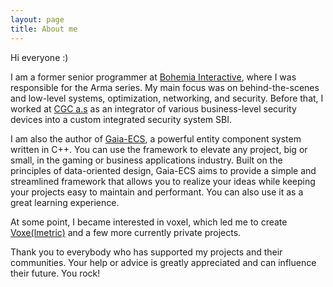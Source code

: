 ```yaml
---
layout: page
title: About me
---
```


Hi everyone :)

I am a former senior programmer at [Bohemia Interactive](https://www.bohemia.net/), where I was responsible for the Arma series. My main focus was on behind-the-scenes and low-level systems, optimization, networking, and security. Before that, I worked at [CGC a.s](https://cgc.sk/) as an integrator of various business-level security devices into a custom integrated security system SBI.

I am also the author of [Gaia-ECS](https://github.com/richardbiely/gaia-ecs), a powerful entity component system written in C++. You can use the framework to elevate any project, big or small, in the gaming or business applications industry. Built on the principles of data-oriented design, Gaia-ECS aims to provide a simple and streamlined framework that allows you to realize your ideas while keeping your projects easy to maintain and performant. You can also use it as a great learning experience.

At some point, I became interested in voxel, which led me to create [Voxe(lmetric)](https://github.com/richardbiely/Voxelmetric) and a few more currently private projects.

Thank you to everybody who has supported my projects and their communities. Your help or advice is greatly appreciated and can influence their future. You rock!
